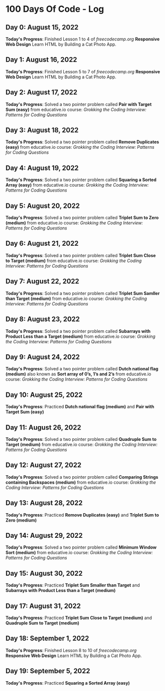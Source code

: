 # 100 Days Of Code - Log

## Day 0: August 15, 2022

**Today's Progress**: Finished Lesson 1 to 4 of *freecodecamp.org* **Responsive Web Design** Learn HTML by Building a Cat Photo App.

## Day 1: August 16, 2022

**Today's Progress**: Finished Lesson 5 to 7 of *freecodecamp.org* **Responsive Web Design** Learn HTML by Building a Cat Photo App.

## Day 2: August 17, 2022

**Today's Progress**: Solved a two pointer problem called **Pair with Target Sum (easy)** from educative.io course: *Grokking the Coding Interview: Patterns for Coding Questions*

## Day 3: August 18, 2022

**Today's Progress**: Solved a two pointer problem called **Remove Duplicates (easy)** from educative.io course: *Grokking the Coding Interview: Patterns for Coding Questions*

## Day 4: August 19, 2022

**Today's Progress**: Solved a two pointer problem called **Squaring a Sorted Array (easy)** from educative.io course: *Grokking the Coding Interview: Patterns for Coding Questions*

## Day 5: August 20, 2022

**Today's Progress**: Solved a two pointer problem called **Triplet Sum to Zero (medium)** from educative.io course: *Grokking the Coding Interview: Patterns for Coding Questions*

## Day 6: August 21, 2022

**Today's Progress**: Solved a two pointer problem called **Triplet Sum Close to Target (medium)** from educative.io course: *Grokking the Coding Interview: Patterns for Coding Questions*

## Day 7: August 22, 2022

**Today's Progress**: Solved a two pointer problem called **Triplet Sum Samller than Target (medium)** from educative.io course: *Grokking the Coding Interview: Patterns for Coding Questions*

## Day 8: August 23, 2022

**Today's Progress**: Solved a two pointer problem called **Subarrays with Product Less than a Target (medium)** from educative.io course: *Grokking the Coding Interview: Patterns for Coding Questions*

## Day 9: August 24, 2022

**Today's Progress**: Solved a two pointer problem called **Dutch national flag (medium)** also known as **Sort array of 0’s, 1’s and 2’s** from educative.io course: *Grokking the Coding Interview: Patterns for Coding Questions*

## Day 10: August 25, 2022

**Today's Progress**: Practiced **Dutch national flag (medium)** and **Pair with Target Sum (easy)**

## Day 11: August 26, 2022

**Today's Progress**: Solved a two pointer problem called **Quadruple Sum to Target (medium)** from educative.io course: *Grokking the Coding Interview: Patterns for Coding Questions*

## Day 12: August 27, 2022

**Today's Progress**: Solved a two pointer problem called **Comparing Strings containing Backspaces (medium)** from educative.io course: *Grokking the Coding Interview: Patterns for Coding Questions*

## Day 13: August 28, 2022

**Today's Progress**: Practiced **Remove Duplicates (easy)** and **Triplet Sum to Zero (medium)**

## Day 14: August 29, 2022

**Today's Progress**: Solved a two pointer problem called **Minimum Window Sort (medium)** from educative.io course: *Grokking the Coding Interview: Patterns for Coding Questions*

## Day 15: August 30, 2022

**Today's Progress**: Practiced **Triplet Sum Smaller than Target** and **Subarrays with Product Less than a Target (medium)**

## Day 17: August 31, 2022

**Today's Progress**: Practiced **Triplet Sum Close to Target (medium)** and **Quadruple Sum to Target (medium)**

## Day 18: September 1, 2022

**Today's Progress**: Finished Lesson 8 to 10 of *freecodecamp.org* **Responsive Web Design** Learn HTML by Building a Cat Photo App.

## Day 19: September 5, 2022

**Today's Progress**: Practiced **Squaring a Sorted Array (easy)**
